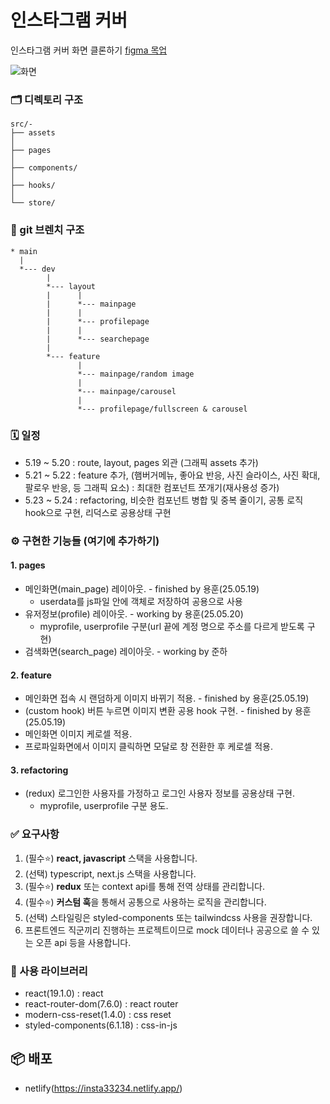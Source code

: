 # 인스타그램 커버 
인스타그램 커버 화면 클론하기 [figma 목업](https://www.figma.com/design/5ak8oovhdcw2zclvjufniv/instagram-template-2.0--preview-?t=8k6m5ueih7ajx1dn-0)

![화면](https://github.com/jobcodebreak/instagram-cover/blob/layout/preview.png?raw=true)



### 🗂️ 디렉토리 구조
```text
src/- 
├── assets
│
├── pages
│
├── components/ 
│
├── hooks/
│
└── store/
```



### 🪾 git 브렌치 구조
```text
* main
  |
  *--- dev
        |
        *--- layout 
        |      |
        |      *--- mainpage
        |      |
        |      *--- profilepage
        |      |
        |      *--- searchepage
        |      
        *--- feature
               |
               *--- mainpage/random image
               |
               *--- mainpage/carousel
               |
               *--- profilepage/fullscreen & carousel
```



### 🗓️ 일정
- 5.19 ~ 5.20 : route, layout, pages 외관 (그래픽 assets 추가)
- 5.21 ~ 5.22 : feature 추가, (햄버거메뉴, 좋아요 반응, 사진 슬라이스, 사진 확대, 팔로우 반응, 등 그래픽 요소) : 최대한 컴포넌트 쪼개기(재사용성 증가)
- 5.23 ~ 5.24 : refactoring, 비슷한 컴포넌트 병합 및 중복 줄이기, 공통 로직 hook으로 구현, 리덕스로 공용상태 구현



### ⚙️ 구현한 기능들 **(여기에 추가하기)**
#### 1. pages
- 메인화면(main_page) 레이아웃. - finished by 용훈(25.05.19)
  - userdata를 js파일 안에 객체로 저장하여 공용으로 사용
- 유저정보(profile) 레이아웃. - working by 용훈(25.05.20)
  - myprofile, userprofile 구분(url 끝에 계정 명으로 주소를 다르게 받도록 구현)
- 검색화면(search_page) 레이아웃. - working by 준하

#### 2. feature
- 메인화면 접속 시 랜덤하게 이미지 바뀌기 적용. - finished by 용훈(25.05.19)
- (custom hook) 버튼 누르면 이미지 변환 공용 hook 구현. - finished by 용훈(25.05.19)
- 메인화면 이미지 케로셀 적용.
- 프로파일화면에서 이미지 클릭하면 모달로 창 전환한 후 케로셀 적용.

#### 3. refactoring
- (redux) 로그인한 사용자를 가정하고 로그인 사용자 정보를 공용상태 구현.
  - myprofile, userprofile 구분 용도.



### ✅ 요구사항
1. (필수⭐) **react, javascript** 스택을 사용합니다.
2. (선택) typescript, next.js 스택을 사용합니다.
3. (필수⭐️) **redux** 또는 context api를 통해 전역 상태를 관리합니다.
4. (필수⭐️) **커스텀 훅**을 통해서 공통으로 사용하는 로직을 관리합니다.
5. (선택) 스타일링은 styled-components 또는 tailwindcss 사용을 권장합니다.
6. 프론트엔드 직군끼리 진행하는 프로젝트이므로 mock 데이터나 공공으로 쓸 수 있는 오픈 api 등을 사용합니다.



### 🔧 사용 라이브러리
- react(19.1.0) : react
- react-router-dom(7.6.0) : react router
- modern-css-reset(1.4.0) : css reset
- styled-components(6.1.18) : css-in-js



## 📦 배포
- netlify(https://insta33234.netlify.app/)

